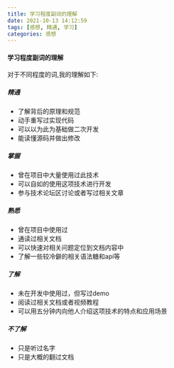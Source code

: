 ```yaml
---
title: 学习程度副词的理解
date: 2021-10-13 14:12:59
tags: [感想, 精通, 学习]
categories: 感想
---
```


#### 学习程度副词的理解

对于不同程度的词,我的理解如下:

##### 精通

- 了解背后的原理和规范
- 动手重写过实现代码
- 可以以为此为基础做二次开发
- 能读懂源码并做出修改

<!--more-->

##### 掌握

- 曾在项目中大量使用过此技术
- 可以自如的使用这项技术进行开发
- 参与技术论坛区讨论或者写过相关文章

##### 熟悉

- 曾在项目中使用过
- 通读过相关文档
- 可以快速对相关问题定位到文档内容中
- 了解一些较冷僻的相关语法糖和api等

##### 了解

- 未在开发中使用过，但写过demo
- 阅读过相关文档或者视频教程
- 可以用五分钟内向他人介绍这项技术的特点和应用场景

##### 不了解

- 只是听过名字
- 只是大概的翻过文档
